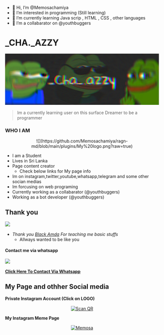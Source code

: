 - 👋 Hi, I’m @Memosachamiya
- 👀 I’m interested in programming (Still learning)
- 🌱 I’m currently learning Java scrip , HTML , CSS , other languages
- 💞️ I’m a collabarator on @youthbuggers

# _CHA._AZZY 
![](https://github.com/Memosachamiya/Memosa/blob/main/plugins/Mybanner.jpg?raw=true)

> Im a currently learning user on this surface
> Dreamer to be a programmer


### WHO I AM

<p align="center">
![](https://github.com/Memosachamiya/ragn-md/blob/main/plugins/My%20logo.png?raw=true)


- I am a Student
- Lives in Sri Lanka
- Page content creator
    - Check below links for My page info
- Im on instagram,twitter,youtube,whatsapp,telegram and some other socian medias
- Im forcusing on web programing 
- Currently working as a collabarator (@youthbuggers)
- Working as a bot developer (@youthbuggers)
## Thank you
![](https://avatars.githubusercontent.com/u/83172207?v=)
- _Thank you [Black Amda][https://github.com/BlackAmda] For teaching me basic stuffs_
     - Allways wanted to be like you



#### Contact me via whatsapp
![](https://static.whatsapp.net/rsrc.php/v3/yO/r/FsWUqRoOsPu.png)

****[Click Here To Contact Via Whatsapp](https://wa.me/94760168732)****

[https://github.com/BlackAmda]: https://github.com/BlackAmda "https://github.com/BlackAmda"

## My Page and othher Social media
**Private Instagram Account (Click on LOGO)**
<p align="center">
<a href="https://www.instagram.com/_cha._azzy/"><img align="center" src="https://vectorlogo4u.com/wp-content/uploads/2019/09/Instagram-wordmark-logo.png" alt="Scan QR" height="112" width="300" /></a>
<br>

**My Instagram Meme Page**
<p align="center">
<a href="https://www.instagram.com/memosa_page"><img align="center" src="https://www.pngmart.com/files/13/Instagram-Logo-Transparent.png" alt="Memosa" height="112" width="300" /></a>
<br>
